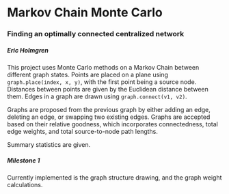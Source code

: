 # Markov Chain Monte Carlo

### Finding an optimally connected centralized network

##### Eric Holmgren

This project uses Monte Carlo methods on a Markov Chain between different graph states. Points are placed on a plane using ```graph.place(index, x, y)```, with the first point being a source node. Distances between points are given by the Euclidean distance between them. Edges in a graph are drawn using ```graph.connect(v1, v2)```.

Graphs are proposed from the previous graph by either adding an edge, deleting an edge, or swapping two existing edges. Graphs are accepted based on their relative goodness, which incorporates connectedness, total edge weights, and total source-to-node path lengths. 

Summary statistics are given.

##### Milestone 1

Currently implemented is the graph structure drawing, and the graph weight calculations.